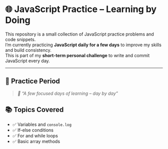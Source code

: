 # 🌐 JavaScript Practice – Learning by Doing

This repository is a small collection of JavaScript practice problems and code snippets.  
I’m currently practicing **JavaScript daily for a few days** to improve my skills and build consistency.  
This is part of my **short-term personal challenge** to write and commit JavaScript every day.

---

## 📅 Practice Period

> _💪 “A few focused days of learning – day by day”_  

## 📚 Topics Covered

- ✅ Variables and `console.log`
- ✅ If-else conditions
- ✅ For and while loops
- ✅ Basic array methods

